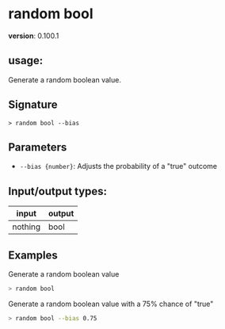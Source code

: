 # random bool

**version**: 0.100.1

## **usage**:

Generate a random boolean value.

## Signature

`> random bool --bias`

## Parameters

- `--bias {number}`: Adjusts the probability of a "true" outcome

## Input/output types:

| input   | output |
| ------- | ------ |
| nothing | bool   |

## Examples

Generate a random boolean value

```bash
> random bool
```

Generate a random boolean value with a 75% chance of "true"

```bash
> random bool --bias 0.75
```
